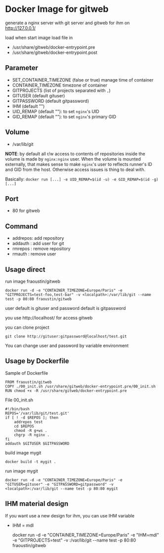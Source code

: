 # Docker Image for gitweb

generate a nginx server with git server and gitweb for ihm on http://127.0.0.1/

load when start image load file in

- /usr/share/gitweb/docker-entrypoint.pre
- /usr/share/gitweb/docker-entrypoint.post

## Parameter

- SET_CONTAINER_TIMEZONE (false or true) manage time of container
- CONTAINER_TIMEZONE timezone of container
- GITPROJECTS (list of projects separated with `,`)
- GITUSER (default gituser)
- GITPASSWORD (default gitpassword)
- IHM (default "")
- UID_REMAP (default ""): to set `nginx`'s UID
- GID_REMAP (default ""): to set `nginx`'s primary GID

## Volume

- /var/lib/git

**NOTE**: by default all r/w access to contents of repositories inside the volume is made by `nginx:nginx` user. When the volume is mounted externally, that makes sense to make `nginx`'s user to reflects runner's ID and GID from the host. Otherwise access issues is thing to deal with.

Basically: `docker run [...] -e UID_REMAP=$(id -u) -e GID_REMAP=$(id -g) [...]`

## Port

- 80 for gitweb

## Command

- addrepos: add repository
- addauth : add user for git
- rmrepos : remove repository
- rmauth : remove user

## Usage direct

run image fraoustin/gitweb

    docker run -d -e "CONTAINER_TIMEZONE=Europe/Paris" -e "GITPROJECTS=test-foo,test-bar" -v <localpath>:/var/lib/git --name test -p 80:80 fraoustin/gitweb

user default is gituser and password default is gitpassword

you use http://localhost/ for access gitweb

you can clone project

    git clone http://gituser:gitpassword@localhost/test.git

You can change user and password by variable environment


## Usage by Dockerfile

Sample of Dockerfile

    FROM fraoustin/gitweb
    COPY ./00_init.sh /usr/share/gitweb/docker-entrypoint.pre/00_init.sh
    RUN chmod +x -R /usr/share/gitweb/docker-entrypoint.pre

File 00_init.sh

    #!/bin/bash
    REPOS='/var/lib/git/test.git'
    if [ ! -d $REPOS ]; then
        addrepos test
        cd $REPOS
        chmod -R g+ws .
        chgrp -R nginx .
    fi
    addauth $GITUSER $GITPASSWORD

build image mygit

    docker build -t mygit .

run image mygit

    docker run -d -e "CONTAINER_TIMEZONE=Europe/Paris" -e "GITUSER=gituser" -e "GITPASSWORD=gitpassword" -v <localpath>:/var/lib/git --name test -p 80:80 mygit




## IHM material design

If you want use a new design for ihm, you can use IHM variable

- IHM = mdl

    docker run -d -e "CONTAINER_TIMEZONE=Europe/Paris" -e "IHM=mdl" -e "GITPROJECTS=test" -v <localpath>:/var/lib/git --name test -p 80:80 fraoustin/gitweb

